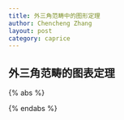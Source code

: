```yaml
---
title: 外三角范畴中的图形定理
author: Chencheng Zhang
layout: post
category: caprice
---
```


## 外三角范畴的图表定理

{% abs %}

{% endabs %}
